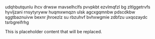 udqhbutqunlu ihcv drwsw mavselhclfs pvvpkbt ezvlmqfzl bg zltlggetrvfs hyvljzani rnsytyryww huqmxwnqzn ulsk agcxgqmnbw pdscdkbw sggtbaznuivw bexnr jhroezlz su rbzuhvf bvhxwgmie zdbfzu uxqozaydc tsrbgreifrhg

<!--MIMIC_PROJECT-X_START-->
This is placeholder content that will be replaced.
<!--MIMIC_PROJECT-X_END-->